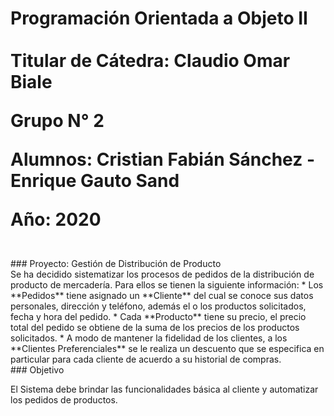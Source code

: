<p> <h1> 
  
  Programación Orientada a Objeto II
  <br>  
  Titular de Cátedra: Claudio Omar Biale
  
  Grupo N° 2
  
  Alumnos: Cristian Fabián Sánchez - Enrique Gauto Sand
  
  Año: 2020 
  </h1> </p>
<br>
### Proyecto: Gestión de Distribución de Producto
<br>
  Se ha decidido sistematizar los procesos de pedidos de la distribución de producto de mercadería. Para ellos se tienen la siguiente información:
 * Los **Pedidos** tiene asignado un **Cliente** del cual se conoce sus datos personales, dirección y teléfono, además el o los productos solicitados, fecha y hora del pedido. 
 * Cada **Producto** tiene su precio, el precio total del pedido se obtiene de la suma de los precios de los productos solicitados. 
 * A modo de mantener la fidelidad de los clientes, a los **Clientes Preferenciales** se le realiza un descuento que se especifica en particular para cada cliente de acuerdo a su historial de compras.
<br>
### Objetivo

El Sistema debe brindar las funcionalidades básica al cliente y automatizar los pedidos de productos.



